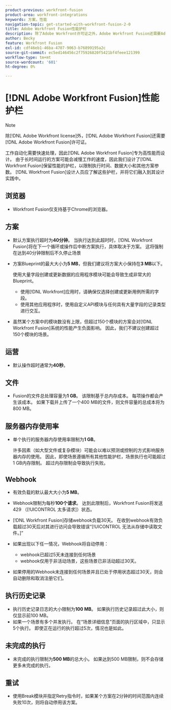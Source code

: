 ```yaml
---
product-previous: workfront-fusion
product-area: workfront-integrations
keywords: 方案，性能
navigation-topic: get-started-with-workfront-fusion-2-0
title: Adobe Workfront Fusion性能护栏
description: 除了Adobe Workfront许可证之外，Adobe Workfront Fusion还需要Adobe Workfront Fusion许可证。
author: Becky
feature: Workfront Fusion
exl-id: cdf46eb1-46ba-4707-9063-b76899195a2c
source-git-commit: ec5ed146456c2f75926820f5421bf4feee121399
workflow-type: tm+mt
source-wordcount: '601'
ht-degree: 0%

---
```


# [!DNL Adobe Workfront Fusion]性能护栏

>[!NOTE]
>
>除[!DNL Adobe Workfront license]外，[!DNL Adobe Workfront Fusion]还需要[!DNL Adobe Workfront Fusion]许可证。

工作自动化需要快速处理，因此[!DNL Adobe Workfront Fusion]专为高性能而设计。 由于长时间运行的方案可能会减慢工作的速度，因此我们设计了[!DNL Workfront Fusion]保留性能的护栏，以限制执行时间、数据大小和其他方案参数。 [!DNL Workfront Fusion]设计人员应了解这些护栏，并将它们融入到其设计实践中。

## 浏览器

* Workfront Fusion仅支持基于Chrome的浏览器。

## 方案

* 默认方案执行超时为&#x200B;**40分钟**。 当执行达到此超时时，[!DNL Workfront Fusion]将在下一个循环或操作后中断方案执行，具体取决于方案。 这将强制在达到40分钟限制后不久停止场景
* 方案Blueprint的最大大小为&#x200B;**5 MB**，但我们建议将方案大小保持在&#x200B;**3 MB**&#x200B;以下。

  使用大量字段创建或更新数据的应用程序模块可能会导致生成非常大的Blueprint。

   * 使用[!DNL Workfront]应用时，请确保仅选择创建或更新用例所需的字段。
   * 使用其他应用程序时，使用自定义API模块与任何具有大量字段的记录类型进行交互。

* 虽然某个方案中的模块数没有上限，但超过150个模块的方案会对[!DNL Workfront Fusion]系统的性能产生负面影响。 因此，我们不建议创建超过150个模块的场景。

## 运营

* 默认操作超时通常为&#x200B;**40秒**。

<!--
* The operation timeout for calls to Adobe Workfront is **120 seconds**.
-->

## 文件

* Fusion的文件总处理容量为&#x200B;**1 GB**。 该限制基于总内存成本。 每项操作都会产生该成本。 如果下载并上传了一个400 MB的文件，则文件容量的总成本将为800 MB。

## 服务器内存使用率

* 单个执行的服务器内存使用率限制为&#x200B;**1 GB**。

  许多因素（如大型文件或复杂模块）可能会以难以预测或控制的方式影响服务器内存的使用。 因此，即使场景遵循所有其他性能护栏，场景执行也可能超过1 GB内存限制。 超过内存限制会导致执行失败。

## Webhook

* 有效负载的默认最大大小为&#x200B;**5 MB**。
* Webhook限制为每秒&#x200B;**100个请求**。 达到此限制后，Workfront Fusion将发送429 （[!UICONTROL 太多请求]）状态。
* [!DNL Workfront Fusion]存储webhook负载30天。 在收到webhook有效负载超过30天后对其进行访问会导致错误“[!UICONTROL 无法从存储中读取文件。]”
* 如果出现以下任一情况，Webhook将自动停用：

   * webhook已超过5天未连接到任何场景
   * webhook仅用于非活动场景，这些场景已非活动超过30天。

* 如果停用的Webhook未连接到任何场景并且已处于停用状态超过30天，则会自动删除和取消注册它们。

## 执行历史记录

* 执行历史记录日志的大小限制为&#x200B;**100 MB**。 如果执行历史记录超过此大小，则仅显示前100 MB。
* 如果一个场景有多个并发执行。 在“场景详细信息”页面的执行区域中，只显示5个执行。 即使正在运行的执行超过5次，情况也是如此。

## 未完成的执行

* 未完成的执行限制为&#x200B;**500 MB**&#x200B;的总大小。 如果达到500 MB限制，则不会存储更多未完成的执行。

## 重试

* 使用Break模块并指定Retry指令时，如果某个方案在2分钟的时间范围内连续失败10次，则将自动停用该方案。

